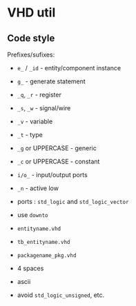 
# VHD util

## Code style

Prefixes/sufixes:

- `e_` / `_id` - entity/component instance
- `g_` - generate statement
- `_q`, `_r` - register
- `_s`, `_w` - signal/wire
- `_v` - variable
- `_t` - type
- `_g` or UPPERCASE - generic
- `_c` or UPPERCASE - constant
- `i/o_` - input/output ports
- `_n` - active low

- ports : `std_logic` and `std_logic_vector`
- use `downto`
- `entityname.vhd`
- `tb_entityname.vhd`
- `packagename_pkg.vhd`

- 4 spaces
- ascii
- avoid `std_logic_unsigned`, etc.

